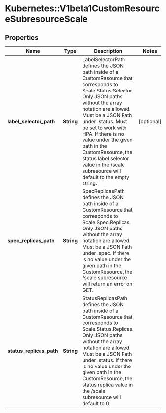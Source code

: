 # Kubernetes::V1beta1CustomResourceSubresourceScale

## Properties
Name | Type | Description | Notes
------------ | ------------- | ------------- | -------------
**label_selector_path** | **String** | LabelSelectorPath defines the JSON path inside of a CustomResource that corresponds to Scale.Status.Selector. Only JSON paths without the array notation are allowed. Must be a JSON Path under .status. Must be set to work with HPA. If there is no value under the given path in the CustomResource, the status label selector value in the /scale subresource will default to the empty string. | [optional] 
**spec_replicas_path** | **String** | SpecReplicasPath defines the JSON path inside of a CustomResource that corresponds to Scale.Spec.Replicas. Only JSON paths without the array notation are allowed. Must be a JSON Path under .spec. If there is no value under the given path in the CustomResource, the /scale subresource will return an error on GET. | 
**status_replicas_path** | **String** | StatusReplicasPath defines the JSON path inside of a CustomResource that corresponds to Scale.Status.Replicas. Only JSON paths without the array notation are allowed. Must be a JSON Path under .status. If there is no value under the given path in the CustomResource, the status replica value in the /scale subresource will default to 0. | 


